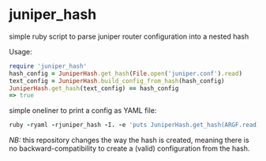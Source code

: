 juniper_hash
============

simple ruby script to parse juniper router configuration into a nested hash

Usage: 

```ruby
require 'juniper_hash'
hash_config = JuniperHash.get_hash(File.open('juniper.conf').read)
text_config = JuniperHash.build_config_from_hash(hash_config)
JuniperHash.get_hash(text_config) == hash_config
=> true
```

simple oneliner to print a config as YAML file:
```ruby
ruby -ryaml -rjuniper_hash -I. -e 'puts JuniperHash.get_hash(ARGF.read).to_yaml' < firewall.configdump
```

*NB:* this repository changes the way the hash is created, meaning there is no backward-compatibility
    to create a (valid) configuration from the hash. 
